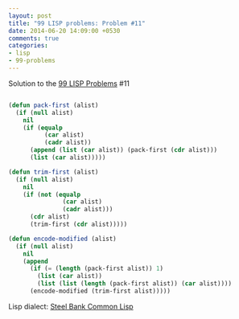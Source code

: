 ```yaml
---
layout: post
title: "99 LISP problems: Problem #11"
date: 2014-06-20 14:09:00 +0530
comments: true
categories: 
- lisp
- 99-problems
---
```


Solution to the [99 LISP Problems][99prob] #11


```cl

(defun pack-first (alist)
  (if (null alist)
    nil
    (if (equalp
          (car alist)
          (cadr alist))
      (append (list (car alist)) (pack-first (cdr alist)))
      (list (car alist)))))

(defun trim-first (alist)
  (if (null alist)
    nil
    (if (not (equalp
               (car alist)
               (cadr alist)))
      (cdr alist)
      (trim-first (cdr alist)))))

(defun encode-modified (alist)
  (if (null alist)
    nil
    (append
      (if (= (length (pack-first alist)) 1)
        (list (car alist))
        (list (list (length (pack-first alist)) (car alist))))
      (encode-modified (trim-first alist)))))

```


Lisp dialect: [Steel Bank Common Lisp][sbcl]

<!--links-->
[99prob]: http://www.ic.unicamp.br/~meidanis/courses/mc336/2006s2/funcional/L-99_Ninety-Nine_Lisp_Problems.html
[sbcl]: http://www.sbcl.org/
